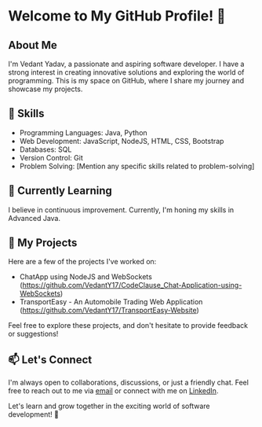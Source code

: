 # Welcome to My GitHub Profile! 👋

## About Me
I'm Vedant Yadav, a passionate and aspiring software developer. I have a strong interest in creating innovative solutions and exploring the world of programming. This is my space on GitHub, where I share my journey and showcase my projects.

## 🔧 Skills
- Programming Languages: Java, Python
- Web Development: JavaScript, NodeJS, HTML, CSS, Bootstrap
- Databases: SQL
- Version Control: Git
- Problem Solving: [Mention any specific skills related to problem-solving]

## 🌱 Currently Learning
I believe in continuous improvement. Currently, I'm honing my skills in Advanced Java.

## 💼 My Projects
Here are a few of the projects I've worked on:
- ChatApp using NodeJS and WebSockets (https://github.com/VedantY17/CodeClause_Chat-Application-using-WebSockets)
- TransportEasy - An Automobile Trading Web Application (https://github.com/VedantY17/TransportEasy-Website)

Feel free to explore these projects, and don't hesitate to provide feedback or suggestions!

## 📫 Let's Connect
I'm always open to collaborations, discussions, or just a friendly chat. Feel free to reach out to me via [email](vedant.ny@gmail.com) or connect with me on [LinkedIn](https://www.linkedin.com/in/vedant-yadav-755bb0259/).

Let's learn and grow together in the exciting world of software development! 🚀
